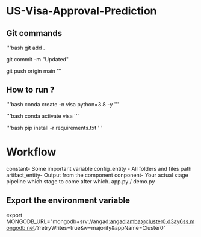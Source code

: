 # US-Visa-Approval-Prediction

## Git commands

'''bash
git add .

git commit -m "Updated"

git push origin main
'''


## How to run ?
'''bash
conda create -n visa python=3.8 -y
'''

'''bash
conda activate visa
'''

'''bash
pip install -r requirements.txt
'''
# Workflow

constant-  Some important variable
config_entity - All folders and files path
artifact_entity- Output from the component
conponent-    Your actual stage
pipeline which stage to come after which. 
app.py / demo.py

## Export the environment variable
export MONGODB_URL="mongodb+srv://angad:angadlamba@cluster0.d3ay6ss.mongodb.net/?retryWrites=true&w=majority&appName=Cluster0"
